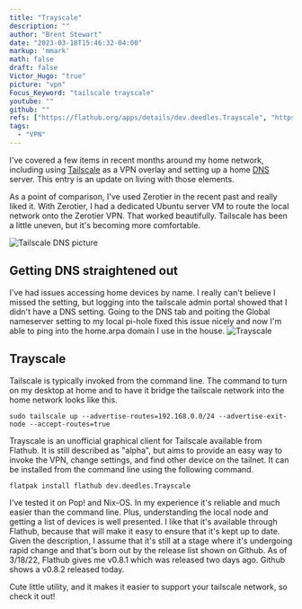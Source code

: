 ```yaml
---
title: "Trayscale"
description: ""
author: "Brent Stewart"
date: "2023-03-18T15:46:32-04:00"
markup: 'mmark'
math: false
draft: false
Victor_Hugo: "true"
picture: "vpn"
Focus_Keyword: "tailscale trayscale"
youtube: ""
github: ""
refs: ["https://flathub.org/apps/details/dev.deedles.Trayscale", "https://github.com/DeedleFake/trayscale"]
tags:
  - "VPN"
---
```

I've covered a few items in recent months around my home network, including using [Tailscale](/221004_tailscale) as a VPN overlay and setting up a home [DNS](/230226_home) server.  This entry is an update on living with those elements.

As a point of comparison, I've used Zerotier in the recent past and really liked it.  With Zerotier, I had a dedicated Ubuntu server VM to route the local network onto the Zerotier VPN.  That worked beautifully.  Tailscale has been a little uneven, but it's becoming more comfortable.

![Tailscale DNS picture](/230318_tailscaledns.png#floatsmallright)
## Getting DNS straightened out
I've had issues accessing home devices by name.  I really can't believe I missed the setting, but logging into the tailscale admin portal showed that I didn't have a DNS setting.  Going to the DNS tab and poiting the Global nameserver setting to my local pi-hole fixed this issue nicely and now I'm able to ping into the home.arpa domain I use in the house.
![Trayscale](https://user-images.githubusercontent.com/326750/188052311-2267af08-82a1-422f-b6ad-bc2cd4de0ac5.png#floatsmallleft)
## Trayscale
Tailscale is typically invoked from the command line.  The command to turn on my desktop at home and to have it bridge the tailscale network into the home network looks like this.

    sudo tailscale up --advertise-routes=192.168.0.0/24 --advertise-exit-node --accept-routes=true 

Trayscale is an unofficial graphical client for Tailscale available from Flathub.  It is still described as "alpha", but aims to provide an easy way to invoke the VPN, change settings, and find other device on the tailnet.  It can be installed from the command line using the following command.

    flatpak install flathub dev.deedles.Trayscale

I've tested it on Pop! and Nix-OS.  In my experience it's reliable and much easier than the command line.  Plus, understanding the local node and getting a list of devices is well presented.  I like that it's available through Flathub, because that will make it easy to ensure that it's kept up to date.  Given the description, I assume that it's still at a stage where it's undergoing rapid change and that's born out by the release list shown on Github.  As of 3/18/22, Flathub gives me v0.8.1 which was released two days ago.  Github shows a v0.8.2 released today.

Cute little utility, and it makes it easier to support your tailscale network, so check it out!
